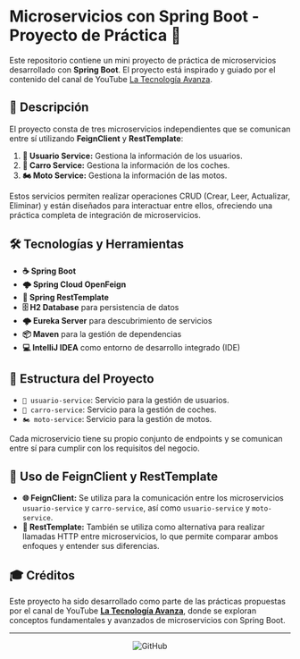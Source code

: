 # Microservicios con Spring Boot - Proyecto de Práctica 🚀

Este repositorio contiene un mini proyecto de práctica de microservicios desarrollado con **Spring Boot**. El proyecto está inspirado y guiado por el contenido del canal de YouTube [La Tecnología Avanza](https://www.youtube.com/@latecnologiaavanza).

## 📄 Descripción

El proyecto consta de tres microservicios independientes que se comunican entre sí utilizando **FeignClient** y **RestTemplate**:

1. **👤 Usuario Service:** Gestiona la información de los usuarios.
2. **🚗 Carro Service:** Gestiona la información de los coches.
3. **🏍️ Moto Service:** Gestiona la información de las motos.

Estos servicios permiten realizar operaciones CRUD (Crear, Leer, Actualizar, Eliminar) y están diseñados para interactuar entre ellos, ofreciendo una práctica completa de integración de microservicios.

## 🛠️ Tecnologías y Herramientas

- **☕ Spring Boot**
- **🌩️ Spring Cloud OpenFeign**
- **🔄 Spring RestTemplate**
- **🗄️ H2 Database** para persistencia de datos 
- **🌩️ Eureka Server** para descubrimiento de servicios
- **📦 Maven** para la gestión de dependencias
- **💻 IntelliJ IDEA** como entorno de desarrollo integrado (IDE)

## 📂 Estructura del Proyecto

- `👤 usuario-service`: Servicio para la gestión de usuarios.
- `🚗 carro-service`: Servicio para la gestión de coches.
- `🏍️ moto-service`: Servicio para la gestión de motos.

Cada microservicio tiene su propio conjunto de endpoints y se comunican entre sí para cumplir con los requisitos del negocio.

## 🔗 Uso de FeignClient y RestTemplate

- **🌐 FeignClient:** Se utiliza para la comunicación entre los microservicios `usuario-service` y `carro-service`, así como `usuario-service` y `moto-service`.
- **🔀 RestTemplate:** También se utiliza como alternativa para realizar llamadas HTTP entre microservicios, lo que permite comparar ambos enfoques y entender sus diferencias.

## 🎓 Créditos

Este proyecto ha sido desarrollado como parte de las prácticas propuestas por el canal de YouTube **[La Tecnología Avanza](https://www.youtube.com/@latecnologiaavanza)**, donde se exploran conceptos fundamentales y avanzados de microservicios con Spring Boot.

---

<p align="center">
  <img src="https://img.icons8.com/clouds/100/000000/github.png" alt="GitHub"/>
</p>
